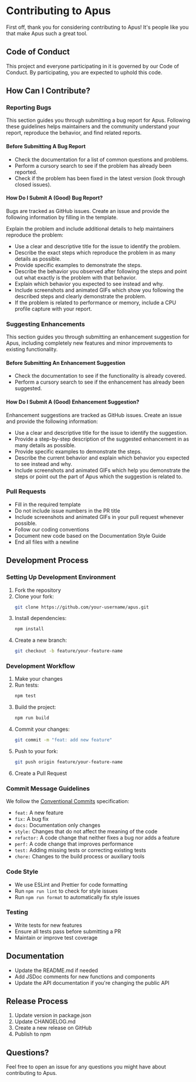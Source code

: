 # Contributing to Apus

First off, thank you for considering contributing to Apus! It's people like you that make Apus such a great tool.

## Code of Conduct

This project and everyone participating in it is governed by our Code of Conduct. By participating, you are expected to uphold this code.

## How Can I Contribute?

### Reporting Bugs

This section guides you through submitting a bug report for Apus. Following these guidelines helps maintainers and the community understand your report, reproduce the behavior, and find related reports.

#### Before Submitting A Bug Report

* Check the documentation for a list of common questions and problems.
* Perform a cursory search to see if the problem has already been reported.
* Check if the problem has been fixed in the latest version (look through closed issues).

#### How Do I Submit A (Good) Bug Report?

Bugs are tracked as GitHub issues. Create an issue and provide the following information by filling in the template.

Explain the problem and include additional details to help maintainers reproduce the problem:

* Use a clear and descriptive title for the issue to identify the problem.
* Describe the exact steps which reproduce the problem in as many details as possible.
* Provide specific examples to demonstrate the steps.
* Describe the behavior you observed after following the steps and point out what exactly is the problem with that behavior.
* Explain which behavior you expected to see instead and why.
* Include screenshots and animated GIFs which show you following the described steps and clearly demonstrate the problem.
* If the problem is related to performance or memory, include a CPU profile capture with your report.

### Suggesting Enhancements

This section guides you through submitting an enhancement suggestion for Apus, including completely new features and minor improvements to existing functionality.

#### Before Submitting An Enhancement Suggestion

* Check the documentation to see if the functionality is already covered.
* Perform a cursory search to see if the enhancement has already been suggested.

#### How Do I Submit A (Good) Enhancement Suggestion?

Enhancement suggestions are tracked as GitHub issues. Create an issue and provide the following information:

* Use a clear and descriptive title for the issue to identify the suggestion.
* Provide a step-by-step description of the suggested enhancement in as many details as possible.
* Provide specific examples to demonstrate the steps.
* Describe the current behavior and explain which behavior you expected to see instead and why.
* Include screenshots and animated GIFs which help you demonstrate the steps or point out the part of Apus which the suggestion is related to.

### Pull Requests

* Fill in the required template
* Do not include issue numbers in the PR title
* Include screenshots and animated GIFs in your pull request whenever possible.
* Follow our coding conventions
* Document new code based on the Documentation Style Guide
* End all files with a newline

## Development Process

### Setting Up Development Environment

1. Fork the repository
2. Clone your fork:
   ```bash
   git clone https://github.com/your-username/apus.git
   ```
3. Install dependencies:
   ```bash
   npm install
   ```
4. Create a new branch:
   ```bash
   git checkout -b feature/your-feature-name
   ```

### Development Workflow

1. Make your changes
2. Run tests:
   ```bash
   npm test
   ```
3. Build the project:
   ```bash
   npm run build
   ```
4. Commit your changes:
   ```bash
   git commit -m "feat: add new feature"
   ```
5. Push to your fork:
   ```bash
   git push origin feature/your-feature-name
   ```
6. Create a Pull Request

### Commit Message Guidelines

We follow the [Conventional Commits](https://www.conventionalcommits.org/) specification:

* `feat:` A new feature
* `fix:` A bug fix
* `docs:` Documentation only changes
* `style:` Changes that do not affect the meaning of the code
* `refactor:` A code change that neither fixes a bug nor adds a feature
* `perf:` A code change that improves performance
* `test:` Adding missing tests or correcting existing tests
* `chore:` Changes to the build process or auxiliary tools

### Code Style

* We use ESLint and Prettier for code formatting
* Run `npm run lint` to check for style issues
* Run `npm run format` to automatically fix style issues

### Testing

* Write tests for new features
* Ensure all tests pass before submitting a PR
* Maintain or improve test coverage

## Documentation

* Update the README.md if needed
* Add JSDoc comments for new functions and components
* Update the API documentation if you're changing the public API

## Release Process

1. Update version in package.json
2. Update CHANGELOG.md
3. Create a new release on GitHub
4. Publish to npm

## Questions?

Feel free to open an issue for any questions you might have about contributing to Apus. 